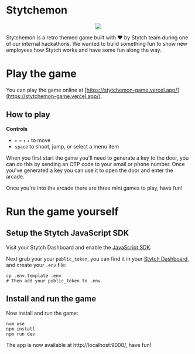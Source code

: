# Stytchemon

<p align="center">
  <image src="public/sizzle.gif?")></image>
</p>

Stytchemon is a retro themed game built with :heart: by Stytch team during one of our internal hackathons. We wanted to build something fun to show new employees how Stytch works and have some fun along the way.

# Play the game
You can play the game online at [https://stytchemon-game.vercel.app/](https://stytchemon-game.vercel.app/).

## How to play

**Controls**
- `←` `→` `↑` `↓` to move
- `space` to shoot, jump, or select a menu item

When you first start the game you'll need to generate a key to the door, you can do this by sending an OTP code to your email or phone number. Once you've generated a key you can use it to open the door and enter the arcade.

Once you're into the arcade there are three mini games to play, have fun!

# Run the game yourself

## Setup the Stytch JavaScript SDK
Visit your Stytch Dashboard and enable the [JavaScript SDK](https://stytch.com/dashboard/sdk-configuration).

Next grab your  your `public_token`, you can find it in your [Stytch Dashboard](https://stytch.com/dashboard/api-keys), and create your `.env` file:
```
cp .env.template .env
# Then add your public_token to .env
```

## Install and run the game
Now install and run the game:

```
nvm use
npm install
npm run dev
```
The app is now available at http://localhost:9000/, have fun!
